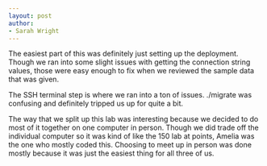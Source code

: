 ```yaml
---
layout: post
author:
- Sarah Wright
---
```


The easiest part of this was definitely just setting up the deployment. Though we ran into some slight issues with getting the connection string values, those were easy enough to fix when we reviewed the sample data that was given.

The SSH terminal step is where we ran into a ton of issues. ./migrate was confusing and definitely tripped us up for quite a bit.

The way that we split up this lab was interesting because we decided to do most of it together on one computer in person. Though we did trade off the individual computer so it was kind of like the 150 lab at points, Amelia was the one who mostly coded this. Choosing to meet up in person was done mostly because it was just the easiest thing for all three of us. 
